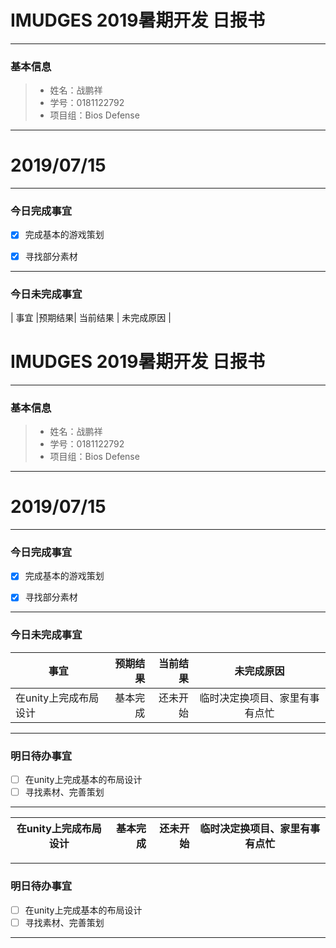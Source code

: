 # IMUDGES 2019暑期开发 日报书
-------


### 基本信息
> * 姓名：战鹏祥
> * 学号：0181122792
> * 项目组：Bios Defense

-------


# 2019/07/15

-------

### 今日完成事宜
- [x]  完成基本的游戏策划
- [x]  寻找部分素材


-----
### 今日未完成事宜


| 事宜     |预期结果| 当前结果  | 未完成原因   | 
# IMUDGES 2019暑期开发 日报书
-------


### 基本信息
> * 姓名：战鹏祥
> * 学号：0181122792
> * 项目组：Bios Defense

-------


# 2019/07/15

-------

### 今日完成事宜
- [x]  完成基本的游戏策划
- [x]  寻找部分素材


-----
### 今日未完成事宜


| 事宜     |预期结果| 当前结果  | 未完成原因   | 
| --------   | -----:  | -----:  | :----:  |
| 在unity上完成布局设计|基本完成| 还未开始  | 临时决定换项目、家里有事有点忙 | 


------
### 明日待办事宜
- [ ] 在unity上完成基本的布局设计
- [ ] 寻找素材、完善策划
-------


| 在unity上完成布局设计|基本完成| 还未开始  | 临时决定换项目、家里有事有点忙 | 
| --------   | -----:  | -----:  | :----:  |


------
### 明日待办事宜
- [ ] 在unity上完成基本的布局设计
- [ ] 寻找素材、完善策划
-------

